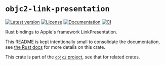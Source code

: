 # `objc2-link-presentation`

[![Latest version](https://badgen.net/crates/v/objc2-link-presentation)](https://crates.io/crates/objc2-link-presentation)
[![License](https://badgen.net/badge/license/Zlib%20OR%20Apache-2.0%20OR%20MIT/blue)](../../LICENSE.md)
[![Documentation](https://docs.rs/objc2-link-presentation/badge.svg)](https://docs.rs/objc2-link-presentation/)
[![CI](https://github.com/madsmtm/objc2/actions/workflows/ci.yml/badge.svg)](https://github.com/madsmtm/objc2/actions/workflows/ci.yml)

Rust bindings to Apple's framework LinkPresentation.

This README is kept intentionally small to consolidate the documentation, see
[the Rust docs](https://docs.rs/objc2-link-presentation/) for more details on this crate.

This crate is part of the [`objc2` project](https://github.com/madsmtm/objc2),
see that for related crates.
